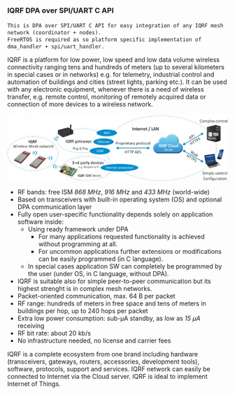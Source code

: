 ### IQRF DPA over SPI/UART C API
```
This is DPA over SPI/UART C API for easy integration of any IQRF mesh network (coordinator + nodes). 
FreeRTOS is required as so platform specific implementation of dma_handler + spi/uart_handler.
```
IQRF is a platform for low power, low speed and low data volume wireless connectivity ranging tens and hundreds of meters (up to several kilometers in special cases or in networks) e.g. for telemetry, industrial control and automation of buildings and cities (street lights, parking etc.). It can be used with any electronic equipment, whenever there is a need of wireless transfer, e.g. remote control, monitoring of remotely acquired data or connection of more devices to a wireless network.

![image](IQRF.jpg)

* RF bands: free ISM *868 MHz*, *916 MHz* and *433 MHz* (world-wide)
* Based on transceivers with built-in operating system (OS) and optional DPA communication layer
* Fully open user-specific functionality depends solely on application software inside:
  * Using ready framework under DPA
    * For many applications requested functionality is achieved without programming at all.
    * For uncommon applications further extensions or modifications can be easily programmed (in C language).
  * In special cases application SW can completely be programmed by the user (under OS, in C language, without DPA).
* IQRF is suitable also for simple peer-to-peer communication but its highest strenght is in complex mesh networks.
* Packet-oriented communication, max. 64 B per packet
* RF range: hundreds of meters in free space and tens of meters in buildings per hop, up to 240 hops per packet
* Extra low power consumption: sub-µA standby, as low as *15 µA* receiving
* RF bit rate: about 20 kb/s
* No infrastructure needed, no license and carrier fees

IQRF is a complete ecosystem from one brand including hardware (transceivers, gateways, routers, accessories, development tools), software, protocols, support and services. IQRF network can easily be connected to Internet via the Cloud server. IQRF is ideal to implement Internet of Things.
